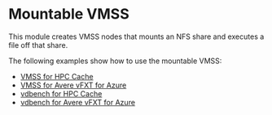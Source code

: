 # Mountable VMSS

This module creates VMSS nodes that mounts an NFS share and executes a file off that share.

The following examples show how to use the mountable VMSS:
* [VMSS for HPC Cache](../../examples/HPC%20Cache/vmss)
* [VMSS for Avere vFXT for Azure](../../examples/vfxt/vmss)
* [vdbench for HPC Cache](../../examples/HPC%20Cache/vdbench)
* [vdbench for Avere vFXT for Azure](../../examples/vfxt/vdbench)
